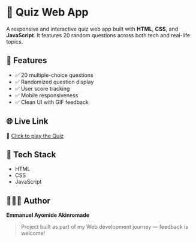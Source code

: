 # 🎯 Quiz Web App

A responsive and interactive quiz web app built with **HTML**, **CSS**, and **JavaScript**. It features 20 random questions across both tech and real-life topics.

## 🚀 Features
- ✅ 20 multiple-choice questions
- ✅ Randomized question display
- ✅ User score tracking
- ✅ Mobile responsiveness
- ✅ Clean UI with GIF feedback

## 🌐 Live Link
🔗 [Click to play the Quiz](https://emmanuelayomide.github.io/Quize-App/)



## 🧰 Tech Stack
- HTML
- CSS
- JavaScript

## 🙋🏽‍♂️ Author
**Emmanuel Ayomide Akinromade**

> Project built as part of my Web development journey — feedback is welcome!
